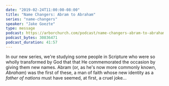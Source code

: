 ```yaml
---
date: "2019-02-24T11:00:00-08:00"
title: "Name Changers: Abram to Abraham"
series: "name-changers"
speaker: "Jake Goezte"
type: message
podcast: https://arborchurch.com/podcast/name-changers-abram-to-abraham.m4a
podcast_bytes: 30836471
podcast_duration: 41:57
---
```


In our new series, we're studying some people in Scripture who were so wholly transformed by God that that He commemorated the occasion by giving them new names. Abram (or, as he's now more commonly known, *Abraham*) was the first of these, a man of faith whose new identity as a *father of nations* must have seemed, at first, a cruel joke...

